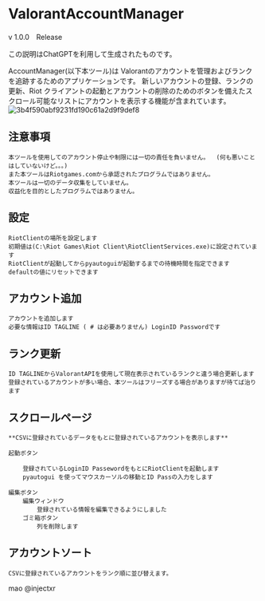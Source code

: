 # ValorantAccountManager
v 1.0.0　Release

この説明はChatGPTを利用して生成されたものです。

AccountManager(以下本ツール)は Valorantのアカウントを管理およびランクを追跡するためのアプリケーションです。 
新しいアカウントの登録、ランクの更新、Riot クライアントの起動とアカウントの削除のためのボタンを備えたスクロール可能なリストにアカウントを表示する機能が含まれています。
![3b4f590abf9231fd190c61a2d9f9def8](https://github.com/injectxr/ValorantAccountManager/assets/90289410/bc14f787-6f6c-4222-a805-b29290393baa)

## **注意事項**

	本ツールを使用してのアカウント停止や制限には一切の責任を負いません。	(何も悪いことはしていないけど。。。)
	また本ツールはRiotgames.comから承認されたプログラムではありません。
	本ツールは一切のデータ収集をしていません。
	収益化を目的としたプログラムではありません。



## **設定**　

	RiotClientの場所を設定します
	初期値は(C:\Riot Games\Riot Client\RiotClientServices.exe)に設定されています
	RiotClientが起動してからpyautoguiが起動するまでの待機時間を指定できます
	defaultの値にリセットできます
 
 
## **アカウント追加**

	アカウントを追加します
	必要な情報はID TAGLINE ( # は必要ありません) LoginID Passwordです
 
## **ランク更新**

	ID TAGLINEからValorantAPIを使用して現在表示されているランクと違う場合更新します
	登録されているアカウントが多い場合、本ツールはフリーズする場合がありますが待てば治ります


## **スクロールページ**

	**CSVに登録されているデータをもとに登録されているアカウントを表示します**
  
	起動ボタン
  
		登録されているLoginID PassewordをもとにRiotClientを起動します
		pyautogui を使ってマウスカーソルの移動とID Passの入力をします

	編集ボタン
		編集ウィンドウ
			登録されている情報を編集できるようにしました
		ゴミ箱ボタン
			列を削除します
## **アカウントソート**

	CSVに登録されているアカウントをランク順に並び替えます。



mao 
@injectxr
